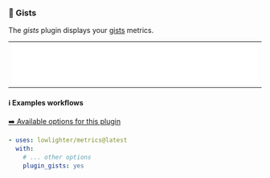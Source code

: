 ### 🎫 Gists

The *gists* plugin displays your [gists](https://gist.github.com) metrics.

<table>
  <td>
    <img src="https://github.com/lowlighter/lowlighter/blob/master/metrics.plugin.gists.svg">
  </td>
</table>

#### ℹ️ Examples workflows

[➡️ Available options for this plugin](metadata.yml)

```yaml
- uses: lowlighter/metrics@latest
  with:
    # ... other options
    plugin_gists: yes
```
